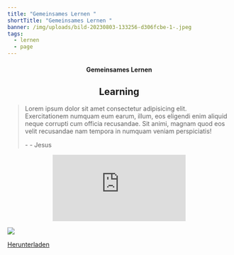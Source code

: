 ```yaml
---
title: "Gemeinsames Lernen "
shortTitle: "Gemeinsames Lernen "
banner: /img/uploads/bild-20230803-133256-d306fcbe-1-.jpeg
tags:
  - lernen
  - page
---
```

<center><div class="title"><h4>Gemeinsames Lernen</h4><h2>Learning</h2></div></center>

<blockquote class="component"><p>Lorem ipsum dolor sit amet consectetur adipisicing elit. Exercitationem numquam eum earum, illum, eos eligendi enim aliquid neque corrupti cum officia recusandae. Sit animi, magnam quod eos velit recusandae nam tempora in numquam veniam perspiciatis!</p><div class="author"><p> -  - Jesus</p></div></blockquote>

<center><iframe class="youtube component" src="https://www.youtube.com/embed/-JQDtzSaAuA??si=fwYUPNAgq_2mM5Ht" title="YouTube video player" frameborder="0" allow="accelerometer; autoplay; clipboard-write; encrypted-media; gyroscope; picture-in-picture; web-share" allowfullscreen></iframe></center>

![](/img/uploads/53eaa853-fc1b-4f3c-a2c7-b55cd462d80b.jpeg)

<a href="/img/uploads/~-eenpapier_gsnrw_gesch-c3-bctzt.docx" class="download-button"><i class="bx bx-download"></i> Herunterladen</a>